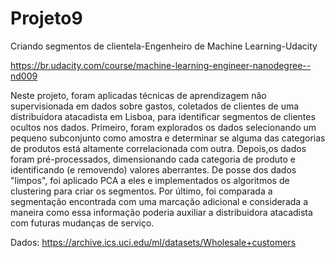 # Projeto9

Criando segmentos de clientela-Engenheiro de Machine Learning-Udacity

https://br.udacity.com/course/machine-learning-engineer-nanodegree--nd009

Neste projeto, foram aplicadas técnicas de aprendizagem não supervisionada em dados sobre gastos, coletados de clientes de uma distribuidora atacadista em Lisboa, para identificar segmentos de clientes ocultos nos dados. Primeiro, foram explorados os dados selecionando um pequeno subconjunto como amostra e determinar se alguma das categorias de produtos está altamente correlacionada com outra. Depois,os dados foram pré-processados, dimensionando cada categoria de produto e identificando (e removendo) valores aberrantes. De posse dos dados "limpos", foi aplicado PCA a eles e implementados os algoritmos de clustering para criar os segmentos. Por último, foi comparada a segmentação encontrada com uma marcação adicional e considerada a maneira como essa informação poderia auxiliar a distribuidora atacadista com futuras mudanças de serviço.

Dados: https://archive.ics.uci.edu/ml/datasets/Wholesale+customers
